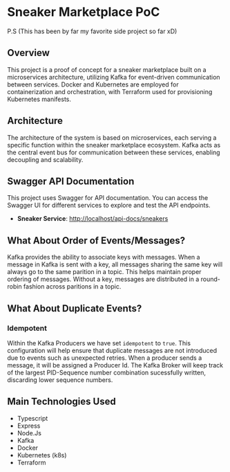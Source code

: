 # Sneaker Marketplace PoC

P.S (This has been by far my favorite side project so far xD)

## Overview

This project is a proof of concept for a sneaker marketplace built on a microservices architecture, utilizing Kafka for event-driven communication between services. Docker and Kubernetes are employed for containerization and orchestration, with Terraform used for provisioning Kubernetes manifests.


## Architecture

The architecture of the system is based on microservices, each serving a specific function within the sneaker marketplace ecosystem. Kafka acts as the central event bus for communication between these services, enabling decoupling and scalability.

## Swagger API Documentation

This project uses Swagger for API documentation. You can access the Swagger UI for different services to explore and test the API endpoints.

- **Sneaker Service**: [http://localhost/api-docs/sneakers](http://localhost/api-docs/sneakers)


## What About Order of Events/Messages?
Kafka provides the ability to associate keys with messages. When a message in Kafka is sent with a key, all messages sharing the same key will always go to the same parition in a topic. This helps maintain proper ordering of messages. Without a key, messages are distributed in a round-robin fashion across paritions in a topic.

## What About Duplicate Events?
### Idempotent
Within the Kafka Producers we have set `idempotent` to `true`. This configuration will help ensure that duplicate messages are not introduced due to events such as unexpected retries. When a producer sends a message, it will be assigned a Producer Id. The Kafka Broker will keep track of the largest PID-Sequence number combination sucessfully written, discarding lower sequence numbers.




## Main Technologies Used
- Typescript
- Express
- Node.Js
- Kafka
- Docker
- Kubernetes (k8s)
- Terraform
